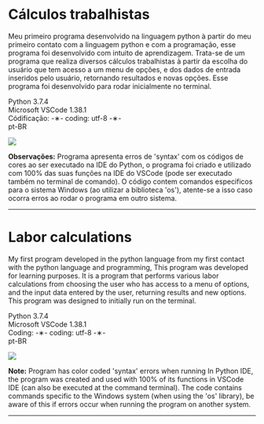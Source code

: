 # Cálculos trabalhistas

Meu primeiro programa desenvolvido na linguagem python à partir do meu primeiro contato com a linguagem python e com a programação, esse programa foi desenvolvido com intuito de aprendizagem. Trata-se de um programa que realiza diversos cálculos trabalhistas à partir da escolha do usuário que tem acesso a um menu de opções, e dos dados de entrada inseridos pelo usuário, retornando resultados e novas opções. Esse programa foi desenvolvido para rodar inicialmente no terminal. 

Python 3.7.4 </br>
Microsoft VSCode 1.38.1 </br>
Códificação: -&lowast;- coding: utf-8 -&lowast;- </br>
pt-BR </br>

![](https://github.com/alpdias/calculos-trabalhistas-python/blob/master/_img/menu-inicial.png)

<strong>Observações:</strong> Programa apresenta erros de 'syntax' com os códigos de cores ao ser executado na IDE do Python, o programa foi criado e utilizado com 100% das suas funções na IDE do VSCode (pode ser executado também no terminal de comando). O código contem comandos especificos para o sistema Windows (ao utilizar a biblioteca 'os'), atente-se a isso caso ocorra erros ao rodar o programa em outro sistema.

---------------------------------------------------------------------------------------------------------------------------------------

# Labor calculations

My first program developed in the python language from my first contact with the python language and programming, This program was developed for learning purposes. It is a program that performs various labor calculations from choosing the user who has access to a menu of options, and the input data entered by the user, returning results and new options. This program was designed to initially run on the terminal.

Python 3.7.4 </br>
Microsoft VSCode 1.38.1 </br>
Coding: -&lowast;- coding: utf-8 -&lowast;- </br>
pt-BR </br>

![](https://github.com/alpdias/calculos-trabalhistas-python/blob/master/_img/menu-inicial.png)

<strong>Note:</strong> Program has color coded 'syntax' errors when running In Python IDE, the program was created and used with 100% of its functions in VSCode IDE (can also be executed at the command terminal). The code contains commands specific to the Windows system (when using the 'os' library), be aware of this if errors occur when running the program on another system.

----------------------------------------------------------------------------------------------------------------------------------------
